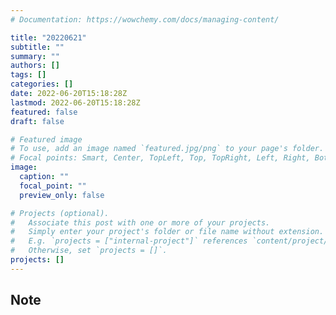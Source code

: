 ```yaml
---
# Documentation: https://wowchemy.com/docs/managing-content/

title: "20220621"
subtitle: ""
summary: ""
authors: []
tags: []
categories: []
date: 2022-06-20T15:18:28Z
lastmod: 2022-06-20T15:18:28Z
featured: false
draft: false

# Featured image
# To use, add an image named `featured.jpg/png` to your page's folder.
# Focal points: Smart, Center, TopLeft, Top, TopRight, Left, Right, BottomLeft, Bottom, BottomRight.
image:
  caption: ""
  focal_point: ""
  preview_only: false

# Projects (optional).
#   Associate this post with one or more of your projects.
#   Simply enter your project's folder or file name without extension.
#   E.g. `projects = ["internal-project"]` references `content/project/deep-learning/index.md`.
#   Otherwise, set `projects = []`.
projects: []
---
```


## Note

